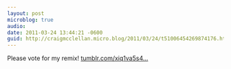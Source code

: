 ```yaml
---
layout: post
microblog: true
audio: 
date: 2011-03-24 13:44:21 -0600
guid: http://craigmcclellan.micro.blog/2011/03/24/t51006454269874176.html
---
```

Please vote for my remix! [tumblr.com/xiq1va5s4...](http://tumblr.com/xiq1va5s4c)
